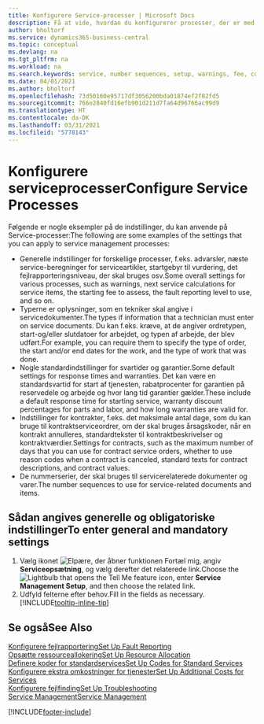 ```yaml
---
title: Konfigurere Service-processer | Microsoft Docs
description: Få at vide, hvordan du konfigurerer processer, der er med til at sikre, at dine kunder er tilfredse med din kundeservice.
author: bholtorf
ms.service: dynamics365-business-central
ms.topic: conceptual
ms.devlang: na
ms.tgt_pltfrm: na
ms.workload: na
ms.search.keywords: service, number sequences, setup, warnings, fee, contracts, warranties
ms.date: 04/01/2021
ms.author: bholtorf
ms.openlocfilehash: 73d50160e95717df3056200bda01874ef2f82fd5
ms.sourcegitcommit: 766e2840fd16efb901d211d7fa64d96766ac99d9
ms.translationtype: HT
ms.contentlocale: da-DK
ms.lasthandoff: 03/31/2021
ms.locfileid: "5778143"
---
```

# <a name="configure-service-processes"></a><span data-ttu-id="fba62-103">Konfigurere serviceprocesser</span><span class="sxs-lookup"><span data-stu-id="fba62-103">Configure Service Processes</span></span>
<span data-ttu-id="fba62-104">Følgende er nogle eksempler på de indstillinger, du kan anvende på Service-processer:</span><span class="sxs-lookup"><span data-stu-id="fba62-104">The following are some examples of the settings that you can apply to service management processes:</span></span>  
  
* <span data-ttu-id="fba62-105">Generelle indstillinger for forskellige processer, f.eks. advarsler, næste service-beregninger for serviceartikler, startgebyr til vurdering, det fejlrapporteringsniveau, der skal bruges osv.</span><span class="sxs-lookup"><span data-stu-id="fba62-105">Some overall settings for various processes, such as warnings, next service calculations for service items, the starting fee to assess, the fault reporting level to use, and so on.</span></span>  
* <span data-ttu-id="fba62-106">Typerne er oplysninger, som en tekniker skal angive i servicedokumenter.</span><span class="sxs-lookup"><span data-stu-id="fba62-106">The types if information that a technician must enter on service documents.</span></span> <span data-ttu-id="fba62-107">Du kan f.eks. kræve, at de angiver ordretypen, start-og/eller slutdatoer for arbejdet, og typen af arbejde, der blev udført.</span><span class="sxs-lookup"><span data-stu-id="fba62-107">For example, you can require them to specify the type of order, the start and/or end dates for the work, and the type of work that was done.</span></span>  
* <span data-ttu-id="fba62-108">Nogle standardindstillinger for svartider og garantier.</span><span class="sxs-lookup"><span data-stu-id="fba62-108">Some default settings for response times and warranties.</span></span> <span data-ttu-id="fba62-109">Det kan være en standardsvartid for start af tjenesten, rabatprocenter for garantien på reservedele og arbejde og hvor lang tid garantier gælder.</span><span class="sxs-lookup"><span data-stu-id="fba62-109">These include a default response time for starting service, warranty discount percentages for parts and labor, and how long warranties are valid for.</span></span>  
* <span data-ttu-id="fba62-110">Indstillinger for kontrakter, f.eks. det maksimale antal dage, som du kan bruge til kontraktserviceordrer, om der skal bruges årsagskoder, når en kontrakt annulleres, standardtekster til kontraktbeskrivelser og kontraktværdier.</span><span class="sxs-lookup"><span data-stu-id="fba62-110">Settings for contracts, such as the maximum number of days that you can use for contract service orders, whether to use reason codes when a contract is canceled, standard texts for contract descriptions, and contract values.</span></span>  
* <span data-ttu-id="fba62-111">De nummerserier, der skal bruges til servicerelaterede dokumenter og varer.</span><span class="sxs-lookup"><span data-stu-id="fba62-111">The number sequences to use for service-related documents and items.</span></span>  

## <a name="to-enter-general-and-mandatory-settings"></a><span data-ttu-id="fba62-112">Sådan angives generelle og obligatoriske indstillinger</span><span class="sxs-lookup"><span data-stu-id="fba62-112">To enter general and mandatory settings</span></span>
1. <span data-ttu-id="fba62-113">Vælg ikonet ![Elpære, der åbner funktionen Fortæl mig](media/ui-search/search_small.png "Fortæl mig, hvad du vil foretage dig"), angiv **Serviceopsætning**, og vælg derefter det relaterede link.</span><span class="sxs-lookup"><span data-stu-id="fba62-113">Choose the ![Lightbulb that opens the Tell Me feature](media/ui-search/search_small.png "Tell me what you want to do") icon, enter **Service Management Setup**, and then choose the related link.</span></span>
2. <span data-ttu-id="fba62-114">Udfyld felterne efter behov.</span><span class="sxs-lookup"><span data-stu-id="fba62-114">Fill in the fields as necessary.</span></span> [!INCLUDE[tooltip-inline-tip](includes/tooltip-inline-tip_md.md)]  

## <a name="see-also"></a><span data-ttu-id="fba62-115">Se også</span><span class="sxs-lookup"><span data-stu-id="fba62-115">See Also</span></span>  
[<span data-ttu-id="fba62-116">Konfigurere fejlrapportering</span><span class="sxs-lookup"><span data-stu-id="fba62-116">Set Up Fault Reporting</span></span>](service-how-setup-fault-reporting.md)  
[<span data-ttu-id="fba62-117">Opsætte ressourceallokering</span><span class="sxs-lookup"><span data-stu-id="fba62-117">Set Up Resource Allocation</span></span>](service-how-setup-resource-allocation.md)  
[<span data-ttu-id="fba62-118">Definere koder for standardservices</span><span class="sxs-lookup"><span data-stu-id="fba62-118">Set Up Codes for Standard Services</span></span>](service-how-setup-service-coding.md)  
[<span data-ttu-id="fba62-119">Konfigurere ekstra omkostninger for tjenester</span><span class="sxs-lookup"><span data-stu-id="fba62-119">Set Up Additional Costs for Services</span></span>](service-how-setup-service-costs-pricing.md)  
[<span data-ttu-id="fba62-120">Konfigurere fejlfinding</span><span class="sxs-lookup"><span data-stu-id="fba62-120">Set Up Troubleshooting</span></span>](service-how-setup-troubleshooting.md)  
[<span data-ttu-id="fba62-121">Service Management</span><span class="sxs-lookup"><span data-stu-id="fba62-121">Service Management</span></span>](service-service.md)  


[!INCLUDE[footer-include](includes/footer-banner.md)]